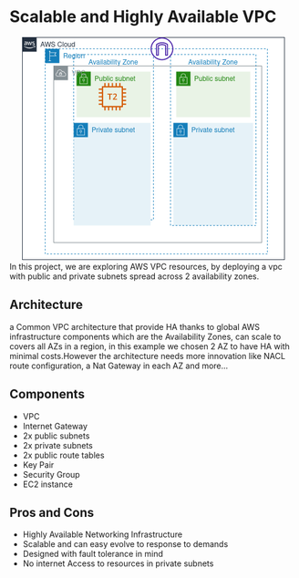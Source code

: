 # Scalable and Highly Available VPC

<div align="center">
    <img src="../../images/aws/3-ha-vpc-design.png">
</div>
In this project, we are exploring AWS VPC resources, by deploying a vpc with public and private subnets spread across 2 availability zones.

## Architecture

a Common VPC architecture that provide HA thanks to global AWS infrastructure components which are the Availability Zones, can scale to covers all AZs in a region, in this example we chosen 2 AZ to have HA with minimal costs.However the architecture needs more innovation like NACL route configuration, a Nat Gateway in each AZ and more...

## Components

-   VPC
-   Internet Gateway
-   2x public subnets
-   2x private subnets
-   2x public route tables
-   Key Pair
-   Security Group
-   EC2 instance

## Pros and Cons

-   Highly Available Networking Infrastructure
-   Scalable and can easy evolve to response to demands
-   Designed with fault tolerance in mind
-   No internet Access to resources in private subnets
